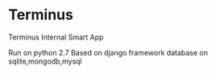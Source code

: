 # Terminus
Terminus Internal Smart App

Run on python 2.7
Based on django framework
database on sqlite,mongodb,mysql
